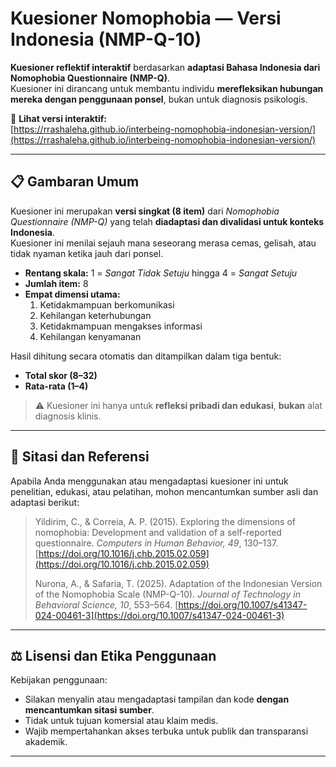 # Kuesioner Nomophobia — Versi Indonesia (NMP-Q-10)

**Kuesioner reflektif interaktif** berdasarkan **adaptasi Bahasa Indonesia dari Nomophobia Questionnaire (NMP-Q)**.  
Kuesioner ini dirancang untuk membantu individu **merefleksikan hubungan mereka dengan penggunaan ponsel**, bukan untuk diagnosis psikologis.

🔗 **Lihat versi interaktif:**  
[https://rrashaleha.github.io/interbeing-nomophobia-indonesian-version/](https://rrashaleha.github.io/interbeing-nomophobia-indonesian-version/)

---

## 📋 Gambaran Umum

Kuesioner ini merupakan **versi singkat (8 item)** dari *Nomophobia Questionnaire (NMP-Q)* yang telah **diadaptasi dan divalidasi untuk konteks Indonesia**.  
Kuesioner ini menilai sejauh mana seseorang merasa cemas, gelisah, atau tidak nyaman ketika jauh dari ponsel.

- **Rentang skala:** 1 = *Sangat Tidak Setuju* hingga 4 = *Sangat Setuju*  
- **Jumlah item:** 8  
- **Empat dimensi utama:**
  1. Ketidakmampuan berkomunikasi
  2. Kehilangan keterhubungan
  3. Ketidakmampuan mengakses informasi
  4. Kehilangan kenyamanan

Hasil dihitung secara otomatis dan ditampilkan dalam tiga bentuk:
- **Total skor (8–32)**  
- **Rata-rata (1–4)**  

> ⚠️ Kuesioner ini hanya untuk **refleksi pribadi dan edukasi**, **bukan** alat diagnosis klinis.

---

## 🧾 Sitasi dan Referensi

Apabila Anda menggunakan atau mengadaptasi kuesioner ini untuk penelitian, edukasi, atau pelatihan, mohon mencantumkan sumber asli dan adaptasi berikut:

> Yildirim, C., & Correia, A. P. (2015). Exploring the dimensions of nomophobia: Development and validation of a self-reported questionnaire. *Computers in Human Behavior, 49*, 130–137. [https://doi.org/10.1016/j.chb.2015.02.059](https://doi.org/10.1016/j.chb.2015.02.059)  
>  
> Nurona, A., & Safaria, T. (2025). Adaptation of the Indonesian Version of the Nomophobia Scale (NMP-Q-10). *Journal of Technology in Behavioral Science, 10*, 553–564. [https://doi.org/10.1007/s41347-024-00461-3](https://doi.org/10.1007/s41347-024-00461-3)

---

## ⚖️ Lisensi dan Etika Penggunaan

Kebijakan penggunaan:
- Silakan menyalin atau mengadaptasi tampilan dan kode **dengan mencantumkan sitasi sumber**.  
- Tidak untuk tujuan komersial atau klaim medis.  
- Wajib mempertahankan akses terbuka untuk publik dan transparansi akademik.

---

